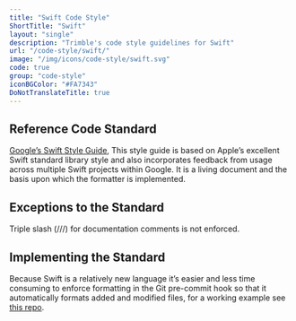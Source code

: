 ```yaml
---
title: "Swift Code Style"
ShortTitle: "Swift"
layout: "single"
description: "Trimble's code style guidelines for Swift"
url: "/code-style/swift/"
image: "/img/icons/code-style/swift.svg"
code: true
group: "code-style"
iconBGColor: "#FA7343"
DoNotTranslateTitle: true
---
```


## Reference Code Standard

[Google’s Swift Style Guide](https://google.github.io/swift/), This style guide is based on Apple’s excellent Swift standard library style and also incorporates feedback from usage across multiple Swift projects within Google. It is a living document and the basis upon which the formatter is implemented.

## Exceptions to the Standard

Triple slash (///) for documentation comments is not enforced.

## Implementing the Standard

Because Swift is a relatively new language it’s easier and less time consuming to enforce formatting in the Git pre-commit hook so that it automatically formats added and modified files, for a working example see [this repo](https://bitbucket.trimble.tools/projects/SU/repos/mobile_tools/browse).
